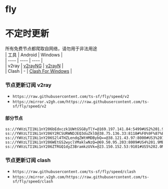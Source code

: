 # fly
# 不定时更新
所有免费节点都爬取自网络，请勿用于非法用途  
|  工具  | Android  | Windows  |  
|  ----  | ----   | ----  |  
| v2ray  | [v2rayNG](https://github.com/2dust/v2rayNG/releases) | [v2rayN](https://github.com/2dust/v2rayN/releases) |  
| Clash  | - | [Clash For Windows](https://github.com/2dust/clashN/releases) | 
  
### 节点更新订阅  v2ray
- `https://raw.githubusercontent.com/ts-sf/fly/speed/v2`  
- `https://mirror.v2gh.com/https://raw.githubusercontent.com/ts-sf/fly/speed/v2`  

#### 部分节点  
``` 
ss://YWVzLTI1Ni1nY206bEdxczk1UWtGSG8yTlY=@169.197.141.84:5499#US2%201.9MB%2Fs
ss://YWVzLTI1Ni1nY206Y2RCSURWNDJEQ3duZklO@38.75.136.33:8118#%F0%9F%87%BA%F0%9F%87%B8US%E7%BE%8E%E5%9B%BD%201.1MB%2Fs
ss://YWVzLTI1Ni1nY206S2l4THZLendqZWtHMDBybQ==@38.121.43.97:8000#US3%201.9MB%2Fs
ss://YWVzLTI1Ni1nY206WEtGS2wyclVMaklwNzQ=@69.50.95.203:8009#US4%201.9MB%2Fs
ss://YWVzLTI1Ni1nY206ZTRGQ1dyZ3BramkzUVk=@23.150.152.53:9101#US5%202.0MB%2Fs
```
### 节点更新订阅  clash
- `https://raw.githubusercontent.com/ts-sf/fly/speed/clash`  
- `https://mirror.v2gh.com/https://raw.githubusercontent.com/ts-sf/fly/speed/clash`  


